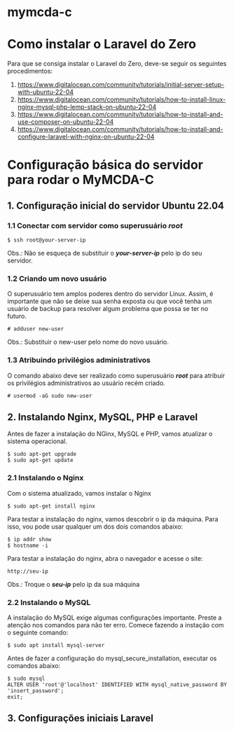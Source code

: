 # mymcda-c

# Como instalar o Laravel do Zero
Para que se consiga instalar o Laravel do Zero, deve-se seguir os seguintes procedimentos:
1) https://www.digitalocean.com/community/tutorials/initial-server-setup-with-ubuntu-22-04
2) https://www.digitalocean.com/community/tutorials/how-to-install-linux-nginx-mysql-php-lemp-stack-on-ubuntu-22-04
3) https://www.digitalocean.com/community/tutorials/how-to-install-and-use-composer-on-ubuntu-22-04
4) https://www.digitalocean.com/community/tutorials/how-to-install-and-configure-laravel-with-nginx-on-ubuntu-22-04

# Configuração básica do servidor para rodar o MyMCDA-C
## 1. Configuração inicial do servidor Ubuntu 22.04
### 1.1 Conectar com servidor como superusuário _root_
```Linux
$ ssh root@your-server-ip
```
Obs.: Não se esqueça de substituir o ***_your-server-ip_*** pelo ip do seu servidor.

### 1.2 Criando um novo usuário
O superusuário tem amplos poderes dentro do servidor Linux. Assim, é importante que não se deixe sua senha exposta ou que você tenha um usuário de backup para resolver algum problema que possa se ter no futuro.

```
# adduser new-user
```
Obs.: Substituir o new-user pelo nome do novo usuário.

### 1.3 Atribuindo privilégios administrativos
O comando abaixo deve ser realizado como superusuário ***root*** para atribuir os privilégios administrativos ao usuário recém criado.

```
# usermod -aG sudo new-user
```

## 2. Instalando Nginx, MySQL, PHP e Laravel
Antes de fazer a instalação do NGinx, MySQL e PHP, vamos atualizar o sistema operacional.

```
$ sudo apt-get upgrade
$ sudo apt-get update
```

### 2.1 Instalando o Nginx
Com o sistema atualizado, vamos instalar o Nginx

```
$ sudo apt-get install nginx
```

Para testar a instalação do nginx, vamos descobrir o ip da máquina. Para isso, vou pode usar qualquer um dos dois comandos abaixo:

```
$ ip addr show
$ hostname -i
```

Para testar a instalação do nginx, abra o navegador e acesse o site:

```
http://seu-ip
```
Obs.: Troque o ***seu-ip*** pelo ip da sua máquina

### 2.2 Instalando o MySQL
A instalação do MySQL exige algumas configurações importante. Preste a atenção nos comandos para não ter erro.
Comece fazendo a instação com o seguinte comando:

```
$ sudo apt install mysql-server
```

Antes de fazer a configuração do mysql_secure_installation, executar os comandos abaixo:
```
$ sudo mysql
ALTER USER 'root'@'localhost' IDENTIFIED WITH mysql_native_password BY 'insert_password';
exit;
```

## 3. Configurações iniciais Laravel
